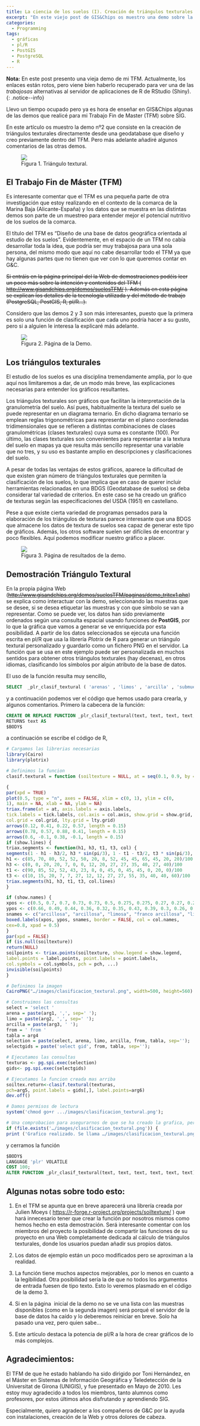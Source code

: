 ```yaml
---
title: La ciencia de los suelos (I). Creación de triángulos texturales directamente desde una Geodatabase.
excerpt: "En este viejo post de GIS&Chips os muestro una demo sobre la creación de triángulos texturales directamente desde una geodatabase."
categories:
  - Programming
tags:
  - gráficas
  - pl/R
  - PostGIS
  - PostgreSQL
  - R
---
```


**Nota:** En este post presento una vieja demo de mi TFM. Actualmente, los enlaces están rotos, pero viene bien haberlo recuperado para ver una de las *trabajosas* alternativas al servidor de aplicaciones de R de RStudio (Shiny).
{: .notice--info}

Llevo un tiempo ocupado pero ya es hora de enseñar en GIS&Chips algunas de las demos que realicé para mi Trabajo Fin de Master (TFM) sobre SIG.

En este artículo os muestro la demo nº2 que consiste en la creación de triángulos texturales directamente desde una geodatabase que diseño y creo previamente dentro del TFM. Pero más adelante añadiré algunos comentarios de las otras demos.


<figure class="half">
    <a href="{{ site.url }}/images/gisandchips/clasificacion_textural.png"><img src="{{ site.url }}/images/gisandchips/clasificacion_textural.png"></a>
    <figcaption>Figura 1. Triángulo textural.</figcaption>
</figure>


## El Trabajo Fin de Máster (TFM)

Es interesante comentar que el TFM es una pequeña parte de otra investigación que estoy realizando en el contexto de la comarca de la Marina Baja (Alicante-España) y los datos que se muestra en las distintas demos son parte de un muestreo para entender mejor el potencial nutritivo de los suelos de la comarca.

El título del TFM es “Diseño de una base de datos geográfica orientada al estudio de los suelos”. Evidentemente, en el espacio de un TFM no cabía desarrollar toda la idea, que podría ser muy trabajosa para una sola persona, del mismo modo que aquí no cabe desarrollar todo el TFM ya que hay algunas partes que no tienen que ver con lo que queremos contar en G&C.

<s>Si entráis en la página principal del la Web de demostraciones podéis leer un poco más sobre la intención y contenidos del TFM ( <http://www.gisandchips.org/demos/suelosTFM/> ). Además en esta página se explican los detalles de la tecnología utilizada y del método de trabajo (PostgreSQL, PostGIS, R, pl/R...).</s>

Considero que las demos 2 y 3 son más interesantes, puesto que la primera es solo una función de clasificación que cada uno podría hacer a su gusto, pero si a alguien le interesa la explicaré más adelante.


<figure class="half">
    <a href="{{ site.url }}/images/gisandchips/tritex_1.jpg"><img src="{{ site.url }}/images/gisandchips/tritex_1.jpg"></a>
    <figcaption>Figura 2. Página de la Demo.</figcaption>
</figure>


## Los triángulos texturales

El estudio de los suelos es una disciplina tremendamente amplia, por lo que aquí nos limitaremos a dar, de un modo más breve, las explicaciones necesarias para entender los gráficos resultantes.

Los triángulos texturales son gráficos que facilitan la interpretación de la granulometría del suelo. Así pues, habitualmente la textura del suelo se puede representar en un diagrama ternario. En dicho diagrama ternario se emplean reglas trigonométricas para representar en el plano coordenadas tridimensionales que se refieren a distintas combinaciones de clases granulométricas (clases texturales) cuya suma es constante (100). Por último, las clases texturales son convenientes para representar a la textura del suelo en mapas ya que resulta más sencillo representar una variable que no tres, y su uso es bastante amplio en descripciones y clasificaciones del suelo.

A pesar de todas las ventajas de estos gráficos, aparece la dificultad de que existen gran número de triángulos texturales que permiten la clasificación de los suelos, lo que implica que en caso de querer incluir herramientas relacionadas en una BDGS (Geodatabase de suelos) se deba considerar tal variedad de criterios. En este caso se ha creado un gráfico de texturas según las especificaciones del USDA (1951) en castellano.

Pese a que existe cierta variedad de programas pensados para la elaboración de los triángulos de texturas parece interesante que una BDGS que almacene los datos de textura de suelos sea capaz de generar este tipo de gráficos. Además, los otros software suelen ser difíciles de encontrar y poco flexibles. Aquí podemos modificar nuestro gráfico a placer.


<figure class="half">
    <a href="{{ site.url }}/images/gisandchips/tritex_results.jpg"><img src="{{ site.url }}/images/gisandchips/tritex_results.jpg"></a>
    <figcaption>Figura 3. Página de resultados de la demo.</figcaption>
</figure>



## Demostración Triángulo Textural

En la propia página Web (<s><http://www.gisandchips.org/demos/suelosTFM/paginas/demo_tritex1.php></s>) se explica como interactuar con la demo, seleccionando las muestras que se desee, si se desea etiquetar las muestras y con que símbolo se van a representar. Como se puede ver, los datos han sido previamente ordenados según una consulta espacial usando funciones de **PostGIS**, por lo que la gráfica que vamos a generar se ve enriquecida por esta posibilidad. A partir de los datos seleccionados se ejecuta una función escrita en pl/R que usa la librería *Plotrix* de R para generar un triángulo textural personalizado y guardarlo como un fichero PNG en el servidor. La función que se usa en este ejemplo puede ser personalizada en muchos sentidos para obtener otros triángulos texturales (hay decenas), en otros idiomas, clasificando los símbolos por algún atributo de la base de datos.

El uso de la función resulta muy sencillo,

```sql
SELECT  _plr_clasif_textural ( 'arenas' , 'limos' , 'arcilla' , 'submuestra' , 'simbolo' , 'etiquetas') ;
```

y a continuación podemos ver el código que hemos usado para crearla, y algunos comentarios. Primero la cabecera de la función:

```sql
CREATE OR REPLACE FUNCTION _plr_clasif_textural(text, text, text, text, text, text)
RETURNS text AS
$BODY$
```

a continuación se escribe el código de R,

```r
# Cargamos las librerias necesarias
library(Cairo)
library(plotrix)

# Definimos la funcion
clasif.textural = function (soiltexture = NULL, at = seq(0.1, 0.9, by = 0.1), axis.labels = c("% arena (entre 0,05 y 2 mm)", "% limo (entre 0,05 y 0,002 mm)", "% arcilla (menor de 0,002  mm)"), tick.labels = list(l = seq(10, 90, by = 10), r = seq(10, 90, by = 10), b = seq(10, 90, by = 10)), show.names = TRUE, show.lines = TRUE, col.names = "black", bg.names = par("bg"), show.grid = TRUE, col.axis = "black", col.lines = "black", col.grid = "gray", lty.grid = 3, show.legend = FALSE, label.points = FALSE, point.labels = '', col.symbols = "blue", pch = par("pch"), ...)

{
par(xpd = TRUE)
plot(0.5, type = "n", axes = FALSE, xlim = c(0, 1), ylim = c(0,
1), main = NA, xlab = NA, ylab = NA)
triax.frame(at = at, axis.labels = axis.labels,
tick.labels = tick.labels, col.axis = col.axis, show.grid = show.grid,
col.grid = col.grid, lty.grid = lty.grid)
arrows(0.12, 0.41, 0.22, 0.57, length = 0.15)
arrows(0.78, 0.57, 0.88, 0.41, length = 0.15)
arrows(0.6, -0.1, 0.38, -0.1, length = 0.15)
if (show.lines) {
triax.segments <- function(h1, h3, t1, t3, col) {
segments(1 - h1 - h3/2, h3 * sin(pi/3), 1 - t1 - t3/2, t3 * sin(pi/3), col = col)}
h1 <- c(85, 70, 80, 52, 52, 50, 20, 8, 52, 45, 45, 65, 45, 20, 20)/100
h3 <- c(0, 0, 20, 20, 7, 0, 0, 12, 20, 27, 27, 35, 40, 27, 40)/100
t1 <- c(90, 85, 52, 52, 43, 23, 8, 0, 45, 0, 45, 45, 0, 20, 0)/100
t3 <- c(10, 15, 20, 7, 7, 27, 12, 12, 27, 27, 55, 35, 40, 40, 60)/100
triax.segments(h1, h3, t1, t3, col.lines)
}

if (show.names) {
xpos <- c(0.5, 0.7, 0.7, 0.73, 0.73, 0.5, 0.275, 0.275, 0.27, 0.27, 0.25, 0.135, 0.18, 0.07, 0.49, 0.72, 0.9)
ypos <- c(0.66, 0.49, 0.44, 0.36, 0.32, 0.35, 0.43, 0.39, 0.3, 0.26, 0.13, 0.072, 0.032, 0.024, 0.18, 0.15, 0.06) * sin(pi/3)
snames <- c("arcillosa", "arcillosa", "limosa", "franco arcillosa", "limosa", "franco arcillosa", "arcillosa", "arenosa", "franco arcillosa", "arenosa", "franco arenosa", "arenosa", "franca", "arenosa", "franca", "franco limosa", "limosa")
boxed.labels(xpos, ypos, snames, border = FALSE, col = col.names,
cex=0.8, xpad = 0.5)
}
par(xpd = FALSE)
if (is.null(soiltexture))
return(NULL)
soilpoints <- triax.points(soiltexture, show.legend = show.legend,
label.points = label.points, point.labels = point.labels,
col.symbols = col.symbols, pch = pch, ...)
invisible(soilpoints)
}

# Definimos la imagen
CairoPNG("…/images/clasificacion_textural.png", width=500, height=560)

# Construimos las consultas
select = 'select '
arena = paste(arg1, ',', sep=' ');
limo = paste(arg2, ',', sep=' ');
arcilla = paste(arg3, ' ');
from = ' from '
tabla = arg4
selection = paste(select, arena, limo, arcilla, from, tabla, sep='');
selectgids = paste('select gid', from, tabla, sep='');

# Ejecutamos las consultas
texturas <- pg.spi.exec(selection)
gids<- pg.spi.exec(selectgids)

# Ejecutamos la funcion creada mas arriba
soiltex.return<-clasif.textural(texturas,
pch=arg5, point.labels = gids[,], label.points=arg6)
dev.off()

# Damos permisos de lectura
system('chmod go+r .../images/clasificacion_textural.png');

# Una comprobacion para asegurarnos de que se ha creado la grafica, pero no afecta para nada.
if (file.exists('…/images/clasificacion_textural.png')) {
print ('Grafico realizado. Se llama …/images/clasificacion_textural.png')};
```

y cerramos la función

```sql
$BODY$
LANGUAGE 'plr' VOLATILE
COST 100;
ALTER FUNCTION _plr_clasif_textural(text, text, text, text, text, text) OWNER TO postgres;
```

## Algunas notas sobre todo esto:

1. En el TFM se apunta que en breve aparecerá una librería creada por Julien Moeys ( <https://r-forge.r-project.org/projects/soiltexture/> ) que hará innecesario tener que crear la función por nosotros mismos como hemos hecho en esta demostración. Será interesante comentar con los miembros del proyecto la posibilidad de compartir las funciones de su proyecto en una Web completamente dedicada al cálculo de triángulos texturales, donde los usuarios puedan añadir sus propios datos.

2. Los datos de ejemplo están un poco modificados pero se aproximan a la realidad.

3. La función tiene muchos aspectos mejorables, por lo menos en cuanto a la legibilidad. Otra posibilidad sería la de que no todos los argumentos de entrada fuesen de tipo texto. Esto lo veremos plasmado en el código de la demo 3.

4. Si en la página  inicial de la demo no se ve una lista con las muestras disponibles (como en la segunda imagen) será porqué el servidor de la base de datos ha caído y lo deberemos reiniciar en breve. Solo ha pasado una vez, pero quien sabe...

5. Este artículo destaca la potencia de pl/R a la hora de crear gráficos de lo más complejos.


## Agradecimientos:

El TFM de que he estado hablando ha sido dirigido por Toni Hernández, en el Máster en Sistemas de Información Geográfica y Teledetección de la Universitat de Girona (UNIGIS), y fue presentado en Mayo de 2010. Les estoy muy agradecido a todos los miembros, tanto alumnos como profesores, por estos últimos años disfrutando y aprendiendo SIG.

Especialmente, quiero agradecer a los compañeros de G&C por la ayuda con instalaciones, creación de la Web y otros dolores de cabeza.


